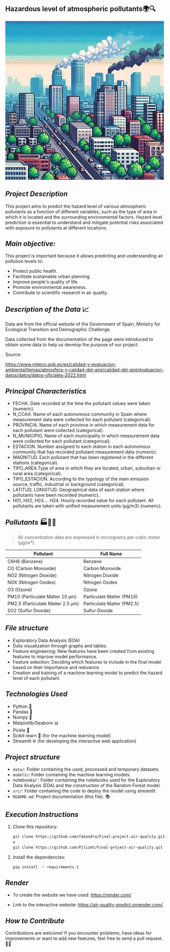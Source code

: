**Hazardous level of atmospheric pollutants🌍🔍**
---
![Logo](polucion.jpg)

## *Project Description*

This project aims to predict the hazard level of various atmospheric pollutants as a function of different variables, such as the type of area in which it is located and the surrounding environmental factors. Hazard level prediction is essential to understand and mitigate potential risks associated with exposure to pollutants at different locations.


## *Main objective:*

This project is important because it allows predicting and understanding air pollution levels to:

- Protect public health.
- Facilitate sustainable urban planning.
- Improve people's quality of life.
- Promote environmental awareness.
- Contribute to scientific research in air quality.

## *Description of the Data* 📈

Data are from the official website of the Government of Spain, Ministry for Ecological Transition and Demographic Challenge.

Data collected from the documentation of the page were introduced to obtain some data to help us develop the purpose of our project.

Source: 

https://www.miteco.gob.es/es/calidad-y-evaluacion-ambiental/temas/atmosfera-y-calidad-del-aire/calidad-del-aire/evaluacion-datos/datos/datos-oficiales-2022.html


## *Principal Characteristics*

- FECHA. Date recorded at the time the pollutant values were taken (numeric).
- N_CCAA. Name of each autonomous community in Spain where measurement data were collected for each pollutant (categorical).
- PROVINCIA. Name of each province in which measurement data for each pollutant were collected (categorical).
- N_MUNICIPIO. Name of each municipality in which measurement data were collected for each pollutant (categorical).
- ESTACION. Number assigned to each station in each autonomous community that has recorded pollutant measurement data (numeric).
- MAGNITUD. Each pollutant that has been registered in the different stations (categorical).
- TIPO_AREA.Type of area in which they are located, urban, suburban or rural area (categorical).
- TIPO_ESTACION. According to the typology of the main emission source, traffic, industrial or background (categorical).
- LATITUD, LONGITUD. Geographical data of each station where pollutants have been recorded (numeric).
- H01, H02, H03.... H24. Hourly recorded value for each pollutant. All pollutants are taken with unified measurement units (µg/m3) (numeric).

## *Pollutants* 🏭💨🚗

> All concentration data are expressed in micrograms per cubic meter (μg/m³).

| Pollutant                            | Full Name            |
|---------------------------------------|-----------------------------------|
| С6Н6 (Benzene)                        | Benzene                           |
| CO (Carbon Monoxide)                  | Carbon Monoxide                   |
| NO2 (Nitrogen Dioxide)                | Nitrogen Dioxide                  |
| NOX (Nitrogen Oxides)                 | Nitrogen Oxides                   |
| O3 (Ozone)                            | Ozone                             |
| PM10 (Particulate Matter 10 μm)       | Particulate Matter (PM10)         |
| PM2.5 (Particulate Matter 2.5 μm)     | Particulate Matter (PM2.5)        |
| SO2 (Sulfur Dioxide)                  | Sulfur Dioxide                    |


## *File structure*

- Exploratory Data Analysis (EDA)
- Data visualization through graphs and tables.
- Feature engineering: New features have been created from existing features to improve model performance.
- Feature selection: Deciding which features to include in the final model based on their importance and relevance.
- Creation and training of a machine learning model to predict the hazard level of each pollutant.

## *Technologies Used*

- Python 🐍
- Pandas 🐼
- Numpy 🧮
- Matplotlib/Seaborn 📊
- Pickle 🥒
- Scikit-learn 🤖 (for the machine learning model)
- Streamlit 🌐 (for developing the interactive web application)

## *Project structure*

- `data/`: Folder containing the used, processed and temporary datasets.
- `models/`: Folder containing the machine learning models.
- notebooks/`: Folder containing the notebooks used for the Exploratory Data Analysis (EDA) and the construction of the Random Forest model.
- `src/`: Folder containing the code to deploy the model using streamlit.
- `README.md`: Project documentation (this file). 📚

## *Execution Instructions*

1. Clone this repository:

   ````bash
   git clone https://github.com/Yakondra/Final-project-air-quality.git
   o
   git clone https://github.com/Pilizmt/Final-project-air-quality.git

2. Install the dependencies:

    ````bash
    pip install -r requirements.t

## *Render*

- To create the website we have used: https://render.com/

- Link to the interactive website: https://air-quality-predict.onrender.com/

## *How to Contribute*

Contributions are welcome! If you encounter problems, have ideas for improvements or want to add new features, feel free to send a pull request. 🤝🚀


